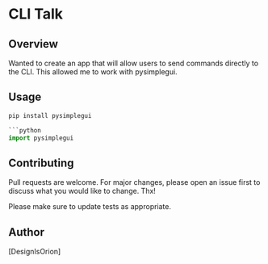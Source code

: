 # CLI Talk

## Overview
Wanted to create an app that will allow users to send commands directly to the CLI. This allowed me to work with pysimplegui. 

## Usage

```python
pip install pysimplegui

```python
import pysimplegui
```

## Contributing
Pull requests are welcome. For major changes, please open an issue first to discuss what you would like to change. Thx!

Please make sure to update tests as appropriate.

## Author
[DesignIsOrion]
